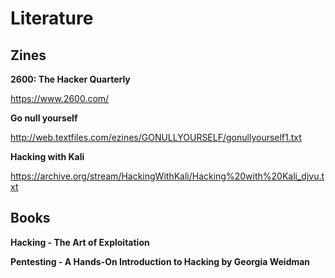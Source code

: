# Literature


## Zines


**2600: The Hacker Quarterly**

https://www.2600.com/

**Go null yourself**

http://web.textfiles.com/ezines/GONULLYOURSELF/gonullyourself1.txt

**Hacking with Kali**

https://archive.org/stream/HackingWithKali/Hacking%20with%20Kali_djvu.txt


## Books

**Hacking - The Art of Exploitation**

**Pentesting - A Hands-On Introduction to Hacking by Georgia Weidman**